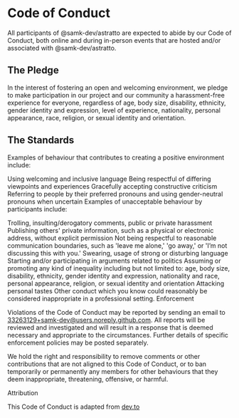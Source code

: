# Code of Conduct

All participants of @samk-dev/astratto are expected to abide by our Code of Conduct, both online and during in-person
events that are hosted and/or associated with @samk-dev/astratto.

## The Pledge

In the interest of fostering an open and welcoming environment, we pledge to make participation in our project and our
community a harassment-free experience for everyone, regardless of age, body size, disability, ethnicity, gender
identity and expression, level of experience, nationality, personal appearance, race, religion, or sexual identity and
orientation.

## The Standards

Examples of behaviour that contributes to creating a positive environment include:

Using welcoming and inclusive language
Being respectful of differing viewpoints and experiences
Gracefully accepting constructive criticism
Referring to people by their preferred pronouns and using gender-neutral pronouns when uncertain
Examples of unacceptable behaviour by participants include:

Trolling, insulting/derogatory comments, public or private harassment
Publishing others' private information, such as a physical or electronic address, without explicit permission
Not being respectful to reasonable communication boundaries, such as 'leave me alone,' 'go away,' or 'I’m not discussing
this with you.'
Swearing, usage of strong or disturbing language
Starting and/or participating in arguments related to politics
Assuming or promoting any kind of inequality including but not limited to: age, body size, disability, ethnicity, gender
identity and expression, nationality and race, personal appearance, religion, or sexual identity and orientation
Attacking personal tastes
Other conduct which you know could reasonably be considered inappropriate in a professional setting.
Enforcement

Violations of the Code of Conduct may be reported by sending an email to 33263129+samk-dev@users.noreply.github.com. All
reports will be reviewed and investigated and will result in a response that is deemed necessary and appropriate to the
circumstances. Further details of specific enforcement policies may be posted separately.

We hold the right and responsibility to remove comments or other contributions that are not aligned to this Code of
Conduct, or to ban temporarily or permanently any members for other behaviours that they deem inappropriate,
threatening, offensive, or harmful.

Attribution

This Code of Conduct is adapted from [dev.to](https://dev.to)
